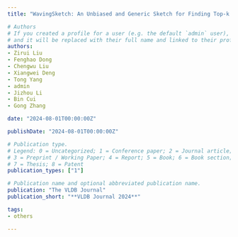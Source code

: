 ```yaml
---
title: "WavingSketch: An Unbiased and Generic Sketch for Finding Top-k Items in Data Streams"

# Authors
# If you created a profile for a user (e.g. the default `admin` user), write the username (folder name) here 
# and it will be replaced with their full name and linked to their profile.
authors:
- Zirui Liu
- Fenghao Dong
- Chengwu Liu
- Xiangwei Deng
- Tong Yang
- admin
- Jizhou Li
- Bin Cui
- Gong Zhang

date: "2024-08-01T00:00:00Z"

publishDate: "2024-08-01T00:00:00Z"

# Publication type.
# Legend: 0 = Uncategorized; 1 = Conference paper; 2 = Journal article;
# 3 = Preprint / Working Paper; 4 = Report; 5 = Book; 6 = Book section;
# 7 = Thesis; 8 = Patent
publication_types: ["1"]

# Publication name and optional abbreviated publication name.
publication: "The VLDB Journal"
publication_short: "**VLDB Journal 2024**"

tags:
- others

---
```

